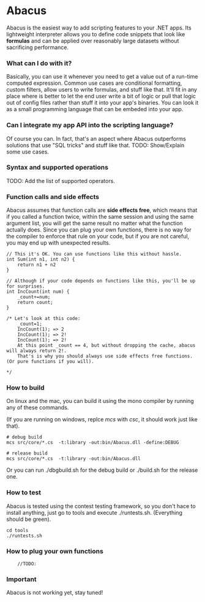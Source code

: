# Abacus
Abacus is the easiest way to add scripting features to your .NET apps. Its 
lightweight interpreter allows you to define code snippets that look like 
__formulas__ and can be applied over reasonably large datasets
 without sacrificing performance. 

### What can I do with it?
Basically, you can use it whenever you need to get a value out of a run-time computed expression. Common use cases
 are conditional formatting, custom filters, allow users to write formulas, and stuff like that. It'll fit in any place
 where is better to let the end user write a bit of logic or pull that logic out of config 
files rather than stuff it into your app's binaries. 
You can look it as a small programming language that can be embeded into your app.

### Can I integrate my app API into the scripting language?
Of course you can. In fact, that's an aspect where Abacus outperforms solutions
that use "SQL tricks" and stuff like that.
TODO: Show/Explain some use cases.

### Syntax and supported operations
TODO: Add the list of supported operators.


### Function calls and side effects
Abacus assumes that function calls are **side effects free**, which means that if
you called a function twice, within the same session and using the same argument list, you will get the same result no matter what the function actually does. 
Since you can plug your own functions, there is no way for the compiler to enforce that rule 
on your code, but if you are not careful, you may end up with unexpected results.

```
// This it's OK. You can use functions like this without hassle.
int Sum(int n1, int n2) {
	return n1 + n2
}

// Although if your code depends on functions like this, you'll be up for surprises.
int IncCount(int num) {
	_count+=num;
	return count;
}

/* Let's look at this code:
	_count=1;
	IncCount(1); => 2
	IncCount(1); => 2!
	IncCount(1); => 2!
	At this point _count == 4, but without dropping the cache, abacus will always return 2!.
	That's is why you should always use side effects free functions. (Or pure functions if you will).
	
*/

```


### How to build
On linux and the mac, you can build it using the mono compiler by running any of these commands.

(If you are running on windows, replce *mcs* with *csc*, it should work just like that).
```
# debug build
mcs src/core/*.cs  -t:library -out:bin/Abacus.dll -define:DEBUG

# release build
mcs src/core/*.cs  -t:library -out:bin/Abacus.dll
```

Or you can run ./dbgbuild.sh for the debug build or ./build.sh for the release one. 


### How to test
Abacus is tested using the contest testing framework, so you don't hace to install anything, just
go to tools and execute ./runtests.sh. (Everything should be green).
```
cd tools
./runtests.sh
```

### How to plug your own functions
```
	//TODO:
```


### Important
Abacus is not working yet, stay tuned!

